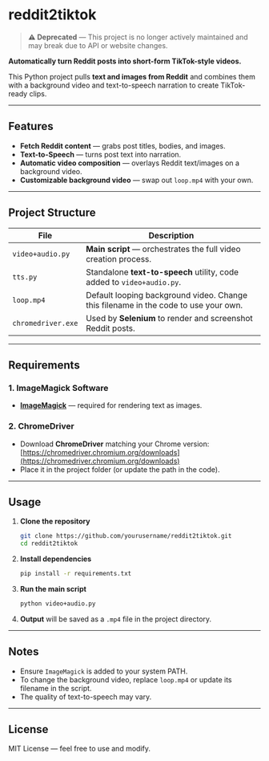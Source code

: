 # reddit2tiktok  

> **⚠️ Deprecated** — This project is no longer actively maintained and may break due to API or website changes.

**Automatically turn Reddit posts into short-form TikTok-style videos.**  

This Python project pulls **text and images from Reddit** and combines them with a background video and text-to-speech narration to create TikTok-ready clips.  

---

## Features  
- **Fetch Reddit content** — grabs post titles, bodies, and images.  
- **Text-to-Speech** — turns post text into narration.  
- **Automatic video composition** — overlays Reddit text/images on a background video.  
- **Customizable background video** — swap out `loop.mp4` with your own.  

---

## Project Structure  

| File | Description |
|------|-------------|
| `video+audio.py` | **Main script** — orchestrates the full video creation process. |
| `tts.py` | Standalone **text-to-speech** utility, code added to `video+audio.py`. |
| `loop.mp4` | Default looping background video. Change this filename in the code to use your own. |
| `chromedriver.exe` | Used by **Selenium** to render and screenshot Reddit posts. |

---

## Requirements  

### 1. ImageMagick Software  
- [**ImageMagick**](https://imagemagick.org/) — required for rendering text as images.

### 2. ChromeDriver  
- Download **ChromeDriver** matching your Chrome version: [https://chromedriver.chromium.org/downloads](https://chromedriver.chromium.org/downloads)  
- Place it in the project folder (or update the path in the code).

---

## Usage  

1. **Clone the repository**  
   ```bash
   git clone https://github.com/yourusername/reddit2tiktok.git
   cd reddit2tiktok
   ```

2. **Install dependencies**  
   ```bash
   pip install -r requirements.txt
   ```

3. **Run the main script**  
   ```bash
   python video+audio.py
   ```

4. **Output** will be saved as a `.mp4` file in the project directory.

---

## Notes  
- Ensure `ImageMagick` is added to your system PATH.  
- To change the background video, replace `loop.mp4` or update its filename in the script.  
- The quality of text-to-speech may vary.  

---

## License  
MIT License — feel free to use and modify.
